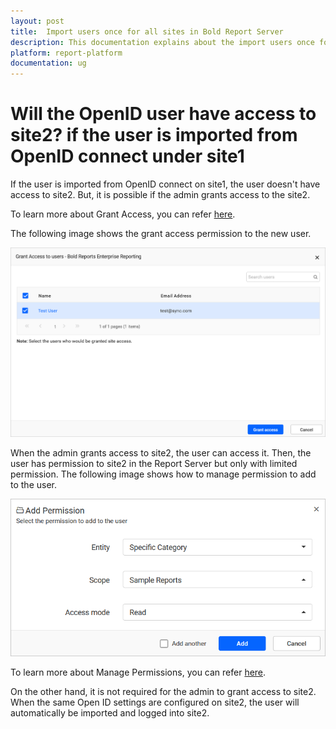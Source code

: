 ```yaml
---
layout: post
title:  Import users once for all sites in Bold Report Server
description: This documentation explains about the import users once for all sites in Bold Reports Report Server.
platform: report-platform
documentation: ug
---
```


# Will the OpenID user have access to site2? if the user is imported from OpenID connect under site1

If the user is imported from OpenID connect on site1, the user doesn't have access to site2. But, it is possible if the admin grants access to the site2.

To learn more about Grant Access, you can refer [here](https://help.boldreports.com/enterprise-reporting/administrator-guide/manage-tenants/manage-sites/#grant-access).

The following image shows the grant access permission to the new user.

![Grant Access](/static/assets/on-premise/images/faq/grant-access.png)

When the admin grants access to site2, the user can access it. Then, the user has permission to site2 in the Report Server but only with limited permission. The following image shows how to manage permission to add to the user.

![Manage Permission](/static/assets/on-premise/images/faq/manage-permission.png)

To learn more about Manage Permissions, you can refer [here](https://help.boldreports.com/enterprise-reporting/administrator-guide/manage-permissions/).

On the other hand, it is not required for the admin to grant access to site2. When the same Open ID settings are configured on site2, the user will automatically be imported and logged into site2.
